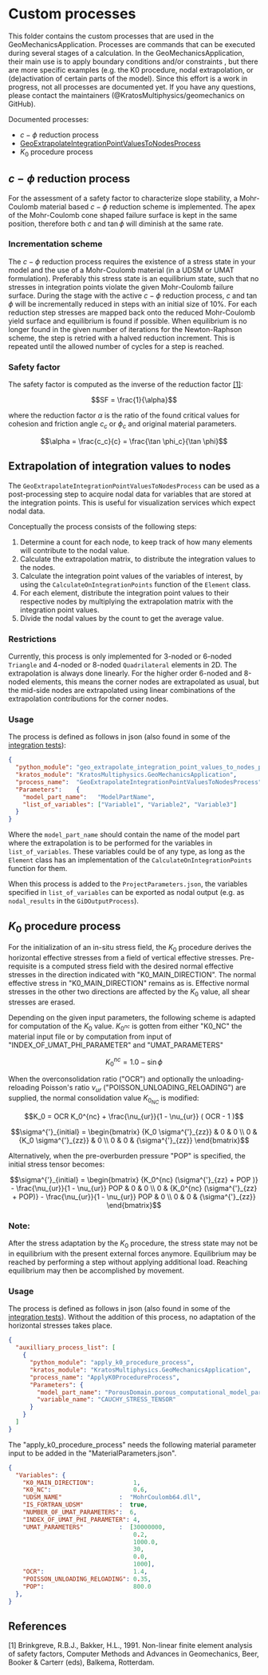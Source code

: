 # Custom processes

This folder contains the custom processes that are used in the GeoMechanicsApplication. Processes are commands that can be executed during several stages of a calculation. In the GeoMechanicsApplication, their main use is to apply boundary conditions and/or constraints , but there are more specific examples (e.g. the K0 procedure, nodal extrapolation, or (de)activation of certain parts of the model). Since this effort is a work in progress, not all processes are documented yet. If you have any questions, please contact the maintainers (@KratosMultiphysics/geomechanics on GitHub).

Documented processes:
- $c-\phi$ reduction process
- [GeoExtrapolateIntegrationPointValuesToNodesProcess](#extrapolation-of-integration-values-to-nodes)
- $K_0$ procedure process

## $c-\phi$ reduction process
For the assessment of a safety factor to characterize slope stability, a Mohr-Coulomb material based $c-\phi$ reduction 
scheme is implemented. The apex of the Mohr-Coulomb cone shaped failure surface is kept in the same position, 
therefore both $c$ and $\tan \phi$ will diminish at the same rate.

### Incrementation scheme
The $c-\phi$ reduction process requires the existence of a stress state in your model and the use of a Mohr-Coulomb material 
(in a UDSM or UMAT formulation). Preferably this stress state is an equilibrium state, such that no stresses in integration 
points violate the given Mohr-Coulomb failure surface. During the stage with the active $c-\phi$ reduction process, 
$c$ and $\tan \phi$ will be incrementally reduced in steps with an initial size of 10%. For each reduction step stresses are 
mapped back onto the reduced Mohr-Coulomb yield surface and equilibrium is found if possible. When equilibrium is no longer 
found in the given number of iterations for the Newton-Raphson scheme, the step is retried with a halved reduction increment. This is repeated until the allowed number of cycles for a step is reached.   

### Safety factor
The safety factor is computed as the inverse of the reduction factor [[1]](#1):

$$SF = \frac{1}{\alpha}$$

where the reduction factor $\alpha$ is the ratio of the found critical values for cohesion and friction angle $c_c$ or $\phi_c$ and original material parameters.

$$\alpha = \frac{c_c}{c} = \frac{\tan \phi_c}{\tan \phi}$$ 

## Extrapolation of integration values to nodes 
The `GeoExtrapolateIntegrationPointValuesToNodesProcess` can be used as a post-processing step to acquire nodal data for variables that are stored at the integration points. This is useful for visualization services which expect nodal data.

Conceptually the process consists of the following steps:
1. Determine a count for each node, to keep track of how many elements will contribute to the nodal value.
2. Calculate the extrapolation matrix, to distribute the integration values to the nodes.
3. Calculate the integration point values of the variables of interest, by using the `CalculateOnIntegrationPoints` function of the `Element` class.
4. For each element, distribute the integration point values to their respective nodes by multiplying the extrapolation matrix with the integration point values.
5. Divide the nodal values by the count to get the average value.

### Restrictions
Currently, this process is only implemented for 3-noded or 6-noded `Triangle` and 4-noded or 8-noded `Quadrilateral` elements in 2D. The extrapolation is always done linearly. For the higher order 6-noded and 8-noded elements, this means the corner nodes are extrapolated as usual, but the mid-side nodes are extrapolated using linear combinations of the extrapolation contributions for the corner nodes.

### Usage
The process is defined as follows in json (also found in some of the [integration tests](../tests/test_integration_node_extrapolation)):
```json
{
  "python_module": "geo_extrapolate_integration_point_values_to_nodes_process",
  "kratos_module": "KratosMultiphysics.GeoMechanicsApplication",
  "process_name":  "GeoExtrapolateIntegrationPointValuesToNodesProcess",
  "Parameters":    {
    "model_part_name":   "ModelPartName",
    "list_of_variables": ["Variable1", "Variable2", "Variable3"]
  }
}
```
Where the `model_part_name` should contain the name of the model part where the extrapolation is to be performed for the variables in `list_of_variables`. These variables could be of any type, as long as the `Element` class has an implementation of the `CalculateOnIntegrationPoints` function for them.


When this process is added to the `ProjectParameters.json`, the variables specified in `list_of_variables` can be exported as nodal output (e.g. as `nodal_results` in the `GiDOutputProcess`). 

## $K_0$ procedure process
For the initialization of an in-situ stress field, the $K_0$ procedure derives the horizontal effective stresses from a field of vertical effective stresses.
Pre-requisite is a computed stress field with the desired normal effective stresses in the direction indicated with "K0_MAIN_DIRECTION". The normal effective stress in "K0_MAIN_DIRECTION" remains as is. Effective normal stresses in the other two directions are affected by the $K_0$ value, all shear stresses are erased.


Depending on the given input parameters, the following scheme is adapted for computation of the $K_0$ value.
$K_{0^{nc}}$ is gotten from either "K0_NC" the material input file or by computation from input of "INDEX_OF_UMAT_PHI_PARAMETER" and "UMAT_PARAMETERS"

$$K_0^{nc} = 1.0 - \sin \phi$$

When the overconsolidation ratio ("OCR") and optionally the unloading-reloading Poisson's ratio $\nu_{ur}$ ("POISSON_UNLOADING_RELOADING") are supplied, the normal consolidation value $K_{0_{NC}}$ is modified:

$$K_0 = OCR K_0^{nc} +  \frac{\nu_{ur}}{1 - \nu_{ur}} ( OCR - 1 )$$

$$\sigma^{'}_{initial} = \begin{bmatrix} {K_0 \sigma^{'}_{zz}} & 0 & 0 \\
                                         0 & {K_0 \sigma^{'}_{zz}} & 0 \\
                                         0 & 0 & {\sigma^{'}_{zz}} \end{bmatrix}$$

Alternatively, when the pre-overburden pressure "POP" is specified, the initial stress tensor becomes:

$$\sigma^{'}_{initial} = \begin{bmatrix} {K_0^{nc} (\sigma^{'}_{zz} + POP )} - \frac{\nu_{ur}}{1 - \nu_{ur}} POP & 0 & 0 \\
                                         0 & {K_0^{nc} (\sigma^{'}_{zz} + POP)} - \frac{\nu_{ur}}{1 - \nu_{ur}} POP & 0 \\
                                         0 & 0 & {\sigma^{'}_{zz}} \end{bmatrix}$$

### Note:
After the stress adaptation by the $K_0$ procedure, the stress state may not be in equilibrium with the present external forces anymore. Equilibrium may be reached by performing a step without applying additional load. Reaching equilibrium may then be accomplished by movement.

### Usage
The process is defined as follows in json (also found in some of the [integration tests](../tests/test_k0_procedure_process)). Without the addition of this process, no adaptation of the horizontal stresses takes place.
```json
{
  "auxilliary_process_list": [
    {
      "python_module": "apply_k0_procedure_process",
      "kratos_module": "KratosMultiphysics.GeoMechanicsApplication",
      "process_name": "ApplyK0ProcedureProcess",
      "Parameters": {
        "model_part_name": "PorousDomain.porous_computational_model_part",
        "variable_name": "CAUCHY_STRESS_TENSOR"
      }
    }
  ]
}
```
The "apply_k0_procedure_process" needs the following material parameter input to be added in the "MaterialParameters.json".
```json
{
  "Variables": {
    "K0_MAIN_DIRECTION":           1,
    "K0_NC":                       0.6,
    "UDSM_NAME"                :  "MohrCoulomb64.dll",
    "IS_FORTRAN_UDSM"          :  true,
    "NUMBER_OF_UMAT_PARAMETERS":  6,
    "INDEX_OF_UMAT_PHI_PARAMETER": 4,
    "UMAT_PARAMETERS"          :  [30000000,
                                   0.2,
                                   1000.0,
                                   30,
                                   0.0,
                                   1000],
    "OCR":                         1.4,
    "POISSON_UNLOADING_RELOADING": 0.35,
    "POP":                         800.0
  },
}
```

## References
<a id="1">[1]</a> Brinkgreve, R.B.J., Bakker, H.L., 1991. Non-linear finite element analysis of safety factors, Computer Methods and Advances in Geomechanics, Beer, Booker & Carterr (eds), Balkema, Rotterdam.
